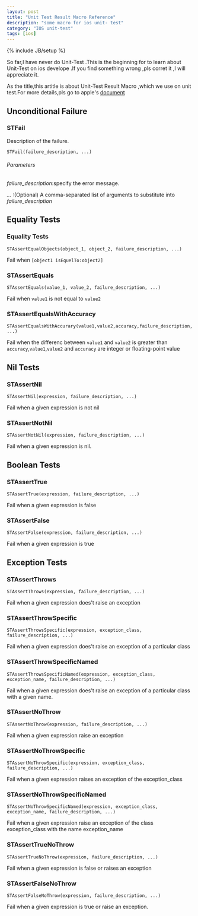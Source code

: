 ```yaml
---
layout: post
title: "Unit Test Result Macro Reference"
description: "some macro for ios unit- test"
category: "IOS unit-test"
tags: [ios]
---
```

{% include JB/setup %}

So far,I have never do Unit-Test .This is the beginning for to learn about Unit-Test on ios develope .If you find something wrong ,pls corret it ,I will appreciate it.

As the title,this artitle is about Unit-Test Result Macro ,which we use on unit test.For more details,pls go to apple's [document](https://developer.apple.com/library/mac/#documentation/DeveloperTools/Conceptual/UnitTesting/00-About_Unit_Testing/about.html)

Unconditional Failure
------------------------
### STFail
Description of the failure.

`STFail(failure_description, ...)`

###### Parameters 

*failure_description*:specify the error message.

*...*  :(Optional) A comma-separated list of arguments to substitute into *failure_description*

Equality Tests
-----------------------
### Equality Tests

`STAssertEqualObjects(object_1, object_2, failure_description, ...)`

Fail when `[object1 isEquelTo:object2]`

### STAssertEquals
`STAssertEquals(value_1, value_2, failure_description, ...)`

Fail when `value1` is not equal to `value2`

### STAssertEqualsWithAccuracy
`STAssertEqualsWithAccurary(value1,value2,accuracy,failure_description,...)`

Fail when the differenc between `value1` and `value2` is greater than `accuracy`,`value1`,`value2` and `accuracy` are integer or floating-point value


Nil Tests
---------------------------
### STAssertNil
`STAssertNil(expression, failure_description, ...)`

Fail when a given expression is not nil

### STAssertNotNil
`STAssertNotNil(expression, failure_description, ...)`

Fail when a given expression is nil.

Boolean Tests
-----------------------
### STAssertTrue
`STAssertTrue(expression, failure_description, ...)`

Fail when a given expression is false

### STAssertFalse
`STAssertFalse(expression, failure_description, ...)`

Fail when a given expression is true

Exception Tests 
--------------------

### STAssertThrows
`STAssertThrows(expression, failure_description, ...)`

Fail when a given expression does't raise an exception

### STAssertThrowSpecific 
`STAssertThrowsSpecific(expression, exception_class, failure_description, ...)`

Fail when a given expression does't raise an exception of a particular class

### STAssertThrowSpecificNamed
`STAssertThrowsSpecificNamed(expression, exception_class, exception_name, failure_description, ...)`

Fail when a given expression does't raise an exception of a particular class with a given name.

### STAssertNoThrow
`STAssertNoThrow(expression, failure_description, ...)`

Fail when a given expression raise an exception

### STAssertNoThrowSpecific
`STAssertNoThrowSpecific(expression, exception_class, failure_description, ...)`

Fail when a given expression raises an exception of the exception_class

### STAssertNoThrowSpecificNamed
`STAssertNoThrowSpecificNamed(expression, exception_class, exception_name, failure_description, ...)`

Fail when a given expression raise an exception of the class exception_class with the name exception_name

### STAssertTrueNoThrow
`STAssertTrueNoThrow(expression, failure_description, ...)`

Fail when a given expression is false or raises an exception

### STAssertFalseNoThrow 
`STAssertFalseNoThrow(expression, failure_description, ...)`

Fail when a given expression is true or raise an exception.


